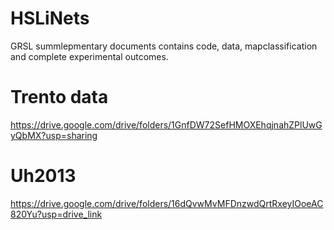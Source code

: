 # HSLiNets
GRSL summlepmentary documents contains code,  data, mapclassification and complete experimental outcomes.

# Trento data 
https://drive.google.com/drive/folders/1GnfDW72SefHMOXEhqjnahZPlUwGyQbMX?usp=sharing

# Uh2013 
https://drive.google.com/drive/folders/16dQvwMvMFDnzwdQrtRxeyIOoeAC820Yu?usp=drive_link

